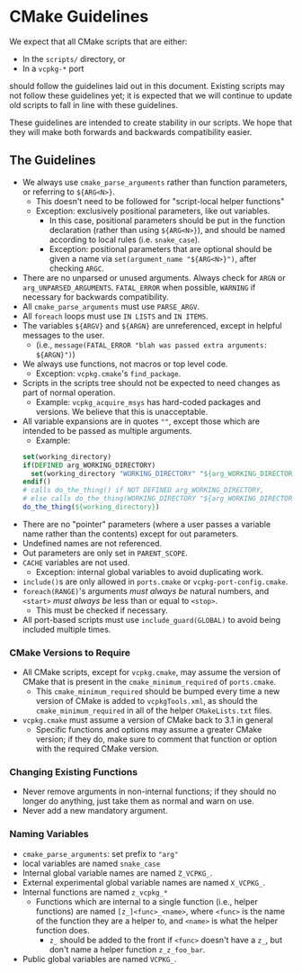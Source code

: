 # CMake Guidelines

We expect that all CMake scripts that are either:

- In the `scripts/` directory, or
- In a `vcpkg-*` port

should follow the guidelines laid out in this document.
Existing scripts may not follow these guidelines yet;
it is expected that we will continue to update old scripts
to fall in line with these guidelines.

These guidelines are intended to create stability in our scripts.
We hope that they will make both forwards and backwards compatibility easier.

## The Guidelines

- We always use `cmake_parse_arguments` rather than function parameters,
  or referring to `${ARG<N>}`.
  - This doesn't need to be followed for "script-local helper functions"
  - Exception: exclusively positional parameters, like out variables.
    - In this case, positional parameters should be put in the function
      declaration (rather than using `${ARG<N>}`),
      and should be named according to local rules (i.e. `snake_case`).
    - Exception: positional parameters that are optional should be
      given a name via `set(argument_name "${ARG<N>}")`, after checking `ARGC`.
- There are no unparsed or unused arguments.
  Always check for `ARGN` or `arg_UNPARSED_ARGUMENTS`.
  `FATAL_ERROR` when possible, `WARNING` if necessary for backwards compatibility.
- All `cmake_parse_arguments` must use `PARSE_ARGV`.
- All `foreach` loops must use `IN LISTS` and `IN ITEMS`.
- The variables `${ARGV}` and `${ARGN}` are unreferenced,
  except in helpful messages to the user.
  - (i.e., `message(FATAL_ERROR "blah was passed extra arguments: ${ARGN}")`)
- We always use functions, not macros or top level code.
  - Exception: `vcpkg.cmake`'s `find_package`.
- Scripts in the scripts tree should not be expected to need changes
  as part of normal operation.
  - Example: `vcpkg_acquire_msys` has hard-coded packages and versions.
    We believe that this is unacceptable.
- All variable expansions are in quotes `""`,
  except those which are intended to be passed as multiple arguments.
  - Example:
  ```cmake
  set(working_directory)
  if(DEFINED arg_WORKING_DIRECTORY)
    set(working_directory "WORKING_DIRECTORY" "${arg_WORKING_DIRECTORY}")
  endif()
  # calls do_the_thing() if NOT DEFINED arg_WORKING_DIRECTORY,
  # else calls do_the_thing(WORKING_DIRECTORY "${arg_WORKING_DIRECTORY}")
  do_the_thing(${working_directory})
  ```
- There are no "pointer" parameters
  (where a user passes a variable name rather than the contents)
  except for out parameters.
- Undefined names are not referenced.
- Out parameters are only set in `PARENT_SCOPE`.
- `CACHE` variables are not used.
  - Exception: internal global variables to avoid duplicating work.
- `include()`s are only allowed in `ports.cmake` or `vcpkg-port-config.cmake`.
- `foreach(RANGE)`'s arguments _must always be_ natural numbers,
  and `<start>` _must always be_ less than or equal to `<stop>`.
  - This must be checked if necessary.
- All port-based scripts must use `include_guard(GLOBAL)`
  to avoid being included multiple times.

### CMake Versions to Require

- All CMake scripts, except for `vcpkg.cmake`,
  may assume the version of CMake that is present in the
  `cmake_minimum_required` of `ports.cmake`.
  - This `cmake_minimum_required` should be bumped every time a new version
    of CMake is added to `vcpkgTools.xml`, as should the
    `cmake_minimum_required` in all of the helper `CMakeLists.txt` files.
- `vcpkg.cmake` must assume a version of CMake back to 3.1 in general
  - Specific functions and options may assume a greater CMake version;
    if they do, make sure to comment that function or option
    with the required CMake version.


### Changing Existing Functions

- Never remove arguments in non-internal functions;
  if they should no longer do anything, just take them as normal and warn on use.
- Never add a new mandatory argument.

### Naming Variables

- `cmake_parse_arguments`: set prefix to `"arg"`
- local variables are named `snake_case`
- Internal global variable names are named `Z_VCPKG_`.
- External experimental global variable names are named `X_VCPKG_`.
- Internal functions are named `z_vcpkg_*`
  - Functions which are internal to a single function (i.e., helper functions)
    are named `[z_]<func>_<name>`, where `<func>` is the name of the function they are
    a helper to, and `<name>` is what the helper function does.
    - `z_` should be added to the front if `<func>` doesn't have a `z_`,
      but don't name a helper function `z_z_foo_bar`.
- Public global variables are named `VCPKG_`.
